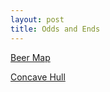 ```yaml
---
layout: post
title: Odds and Ends
---
```


[Beer Map](https://jessezlotoff.github.io/beer_map.html)

[Concave Hull](https://jessezlotoff.shinyapps.io/concave_hull/)
